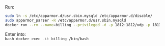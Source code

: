 Run:  
```bash
sudo ln -s /etc/apparmor.d/usr.sbin.mysqld /etc/apparmor.d/disable/
sudo apparmor_parser -R /etc/apparmor.d/usr.sbin.mysqld
docker run --rm --name=billing --privileged -d -p 1812:1812/udp -p 1813:1813/udp -p 80:80 -v/sys/fs/cgroup:/sys/fs/cgroup:ro pliuta/billing
```

Enter into:  
```bash docker exec -it billing /bin/bash```
